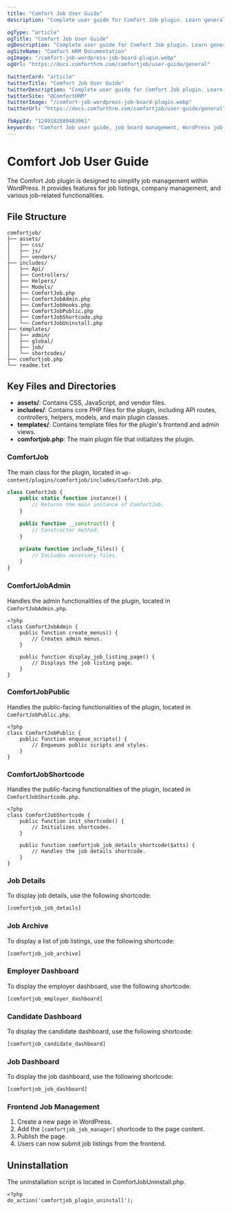 ```yaml
---
title: "Comfort Job User Guide"
description: "Complete user guide for Comfort Job plugin. Learn general settings, dashboard overview, and essential configuration to set up and manage your WordPress job board effectively."

ogType: "article"
ogTitle: "Comfort Job User Guide"
ogDescription: "Complete user guide for Comfort Job plugin. Learn general settings, dashboard overview, and essential configuration to set up and manage your WordPress job board effectively."
ogSiteName: "Comfort HRM Documentation"
ogImage: "/comfort-job-wordpress-job-board-plugin.webp"
ogUrl: "https://docs.comforthrm.com/comfortjob/user-guide/general"

twitterCard: "article"
twitterTitle: "Comfort Job User Guide"
twitterDescription: "Complete user guide for Comfort Job plugin. Learn general settings, dashboard overview, and essential configuration to set up and manage your WordPress job board effectively."
twitterSite: "@ComfortHRM"
twitterImage: "/comfort-job-wordpress-job-board-plugin.webp"
twitterUrl: "https://docs.comforthrm.com/comfortjob/user-guide/general"

fbAppId: "1249182889483061"
keywords: "Comfort Job user guide, job board management, WordPress job plugin tutorial, general settings, job board configuration, plugin overview, getting started guide, job posting basics, admin dashboard, plugin features"
---
```


# Comfort Job User Guide

The Comfort Job plugin is designed to simplify job management within WordPress. It provides features for job listings, company management, and various job-related functionalities.

## File Structure

```
comfortjob/
├── assets/
│   ├── css/
│   ├── js/
│   ├── vendors/
├── includes/
│   ├── Api/
│   ├── Controllers/
│   ├── Helpers/
│   ├── Models/
│   ├── ComfortJob.php
│   ├── ComfortJobAdmin.php
│   ├── ComfortJobHooks.php
│   ├── ComfortJobPublic.php
│   ├── ComfortJobShortcode.php
│   └── ComfortJobUninstall.php
├── templates/
│   ├── admin/
│   ├── global/
│   ├── job/
│   └── shortcodes/
├── comfortjob.php
└── readme.txt
```
## Key Files and Directories

- **assets/**: Contains CSS, JavaScript, and vendor files.
- **includes/**: Contains core PHP files for the plugin, including API routes, controllers, helpers, models, and main plugin classes.
- **templates/**: Contains template files for the plugin's frontend and admin views.
- **comfortjob.php**: The main plugin file that initializes the plugin.

### ComfortJob

The main class for the plugin, located in `wp-content/plugins/comfortjob/includes/ComfortJob.php`.

```php
class ComfortJob {
    public static function instance() {
        // Returns the main instance of ComfortJob.
    }

    public function __construct() {
        // Constructor method.
    }

    private function include_files() {
        // Includes necessary files.
    }
}
```
### ComfortJobAdmin
Handles the admin functionalities of the plugin, located in `ComfortJobAdmin.php`.

```
<?php
class ComfortJobAdmin {
    public function create_menus() {
        // Creates admin menus.
    }

    public function display_job_listing_page() {
        // Displays the job listing page.
    }
}
```
### ComfortJobPublic
Handles the public-facing functionalities of the plugin, located in `ComfortJobPublic.php`.

```
<?php
class ComfortJobPublic {
    public function enqueue_scripts() {
        // Enqueues public scripts and styles.
    }
}
```
### ComfortJobShortcode
Handles the public-facing functionalities of the plugin, located in `ComfortJobShortcode.php`.

```
<?php
class ComfortJobShortcode {
    public function init_shortcode() {
        // Initializes shortcodes.
    }

    public function comfortjob_job_details_shortcode($atts) {
        // Handles the job details shortcode.
    }
}
```

### Job Details

To display job details, use the following shortcode:

```php
[comfortjob_job_details]
```

### Job Archive

To display a list of job listings, use the following shortcode:

```php
[comfortjob_job_archive]
```

### Employer Dashboard

To display the employer dashboard, use the following shortcode:

```php
[comfortjob_employer_dashboard]
```

### Candidate Dashboard

To display the candidate dashboard, use the following shortcode:

```php
[comfortjob_candidate_dashboard]
```

### Job Dashboard

To display the job dashboard, use the following shortcode:

```php
[comfortjob_job_dashboard]
```

### Frontend Job Management

1. Create a new page in WordPress.
2. Add the `[comfortjob_job_manager]` shortcode to the page content.
3. Publish the page.
4. Users can now submit job listings from the frontend.


## Uninstallation

The uninstallation script is located in ComfortJobUninstall.php.

```
<?php
do_action('comfortjob_plugin_uninstall');
```